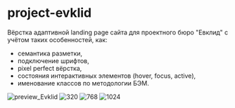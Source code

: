 # project-evklid

Вёрстка адаптивной landing page сайта для проектного бюро "Евклид" с учётом таких особенностей, как: 
- семантика разметки, 
- подключение шрифтов, 
- pixel perfect вёрстка, 
- состояния интерактивных элементов (hover, focus, active), 
- именование классов по методологии БЭМ.

![preview_Evklid](https://user-images.githubusercontent.com/111642725/231722220-3b522439-579a-488a-9654-db9ac5532325.png)
![320](https://user-images.githubusercontent.com/111642725/231722531-21167125-d4d7-4987-b4c4-3bd8ce694d67.png)
![768](https://user-images.githubusercontent.com/111642725/231722546-d987bb8a-ad39-43e3-8b4a-b3bf1000c8b4.png)
![1024](https://user-images.githubusercontent.com/111642725/231722551-5744c140-e79f-4de2-9e67-efe8d8460741.png)



